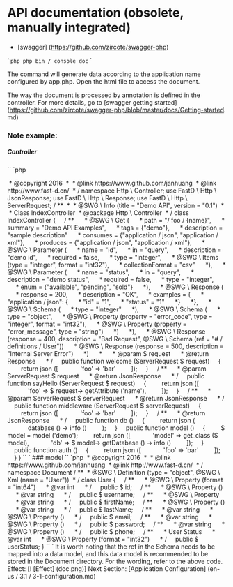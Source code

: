 # API documentation (obsolete, manually integrated)

* [swagger] (https://github.com/zircote/swagger-php)

`` `php
php bin / console doc
`` `

The command will generate data according to the application name configured by app.php. Open the html file to access the document.

The way the document is processed by annotation is defined in the controller. For more details, go to [swagger getting started] (https://github.com/zircote/swagger-php/blob/master/docs/Getting-started. md)

### Note example:

##### Controller

`` `php
<? php
/ **
 * @author jan huang <bboyjanhuang@gmail.com>
 * @copyright 2016
 *
 * @link https://www.github.com/janhuang
 * @link http://www.fast-d.cn/
 * /

namespace Http \ Controller;

use FastD \ Http \ JsonResponse;
use FastD \ Http \ Response;
use FastD \ Http \ ServerRequest;

/ **
 *
 * @SWG \ Info (title = "Demo API", version = "0.1")
 *
 * Class IndexController
 * @package Http \ Controller
 * /
class IndexController
{
    / **
     * @SWG \ Get (
     * path = "/ foo / {name}",
     * summary = "Demo API Examples",
     * tags = {"demo"},
     * description = "sample description"
     * consumes = {"application / json", "application / xml"},
     * produces = {"application / json", "application / xml"},
     * @SWG \ Parameter (
     * name = "id",
     * in = "query",
     * description = "demo id",
     * required = false,
     * type = "integer",
     * @SWG \ Items (type = "integer", format = "int32"),
     * collectionFormat = "csv"
     *),
     * @SWG \ Parameter (
     * name = "status",
     * in = "query",
     * description = "demo status",
     * required = false,
     * type = "integer",
     * enum = {"available", "pending", "sold"}
     *),
     * @SWG \ Response (
     * response = 200,
     * description = "OK",
     * examples = {
     * "application / json": {
     * "id" = "1",
     * "status" = "1"
     *}
     *},
     * @SWG \ Schema (
     * type = "integer"
     *),
     * @SWG \ Schema (
     * type = "object",
     * @SWG \ Property (property = "error_code", type = "integer", format = "int32"),
     * @SWG \ Property (property = "error_message", type = "string")
     *)
     *),
     * @SWG \ Response (response = 400, description = "Bad Request", @SWG \ Schema (ref = "# / definitions / User"))
     * @SWG \ Response (response = 500, description = "Internal Server Error")
     *)
     *
     * @param $ request
     * @return Response
     * /
    public function welcome (ServerRequest $ request)
    {
        return json ([
            'foo' => 'bar'
        ]);
    }

    / **
     * @param ServerRequest $ request
     * @return JsonResponse
     * /
    public function sayHello (ServerRequest $ request)
    {
        return json ([
            'foo' => $ request-> getAttribute ('name'),
        ]);
    }

    / **
     * @param ServerRequest $ serverRequest
     * @return JsonResponse
     * /
    public function middleware (ServerRequest $ serverRequest)
    {
        return json ([
            'foo' => 'bar'
        ]);
    }

    / **
     * @return JsonResponse
     * /
    public function db ()
    {
        return json (
            database () -> info ()
        );
    }

    public function model ()
    {
        $ model = model ('demo');

        return json ([
            'model' => get_class ($ model),
            'db' => $ model-> getDatabase () -> info ()
        ]);
    }

    public function auth ()
    {
        return json ([
            'foo' => 'bar'
        ]);
    }
}
`` `

### model

`` `php
<? php
/ **
 * @author jan huang <bboyjanhuang@gmail.com>
 * @copyright 2016
 *
 * @link https://www.github.com/janhuang
 * @link http://www.fast-d.cn/
 * /

namespace Document


/ **
 * @SWG \ Definition (type = "object", @SWG \ Xml (name = "User"))
 * /
class User
{
    / **
     * @SWG \ Property (format = "int64")
     * @var int
     * /
    public $ id;

    / **
     * @SWG \ Property ()
     * @var string
     * /
    public $ username;

    / **
     * @SWG \ Property
     * @var string
     * /
    public $ firstName;

    / **
     * @SWG \ Property ()
     * @var string
     * /
    public $ lastName;

    / **
     * @var string
     * @SWG \ Property ()
     * /
    public $ email;

    / **
     * @var string
     * @SWG \ Property ()
     * /
    public $ password;

    / **
     * @var string
     * @SWG \ Property ()
     * /
    public $ phone;

    / **
     * User Status
     * @var int
     * @SWG \ Property (format = "int32")
     * /
    public $ userStatus;
}
`` `

It is worth noting that the ref in the Schema needs to be mapped into a data model, and this data model is recommended to be stored in the Document directory. For the wording, refer to the above code.

Effect:

[! [Effect] (doc.png)]

Next Section: [Application Configuration] (en-us / 3.1 / 3-1-configuration.md)